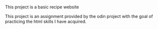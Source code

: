 This project is a basic recipe website

This project is an assignment provided by the odin project with the goal of practicing the html skills I have acquired.
